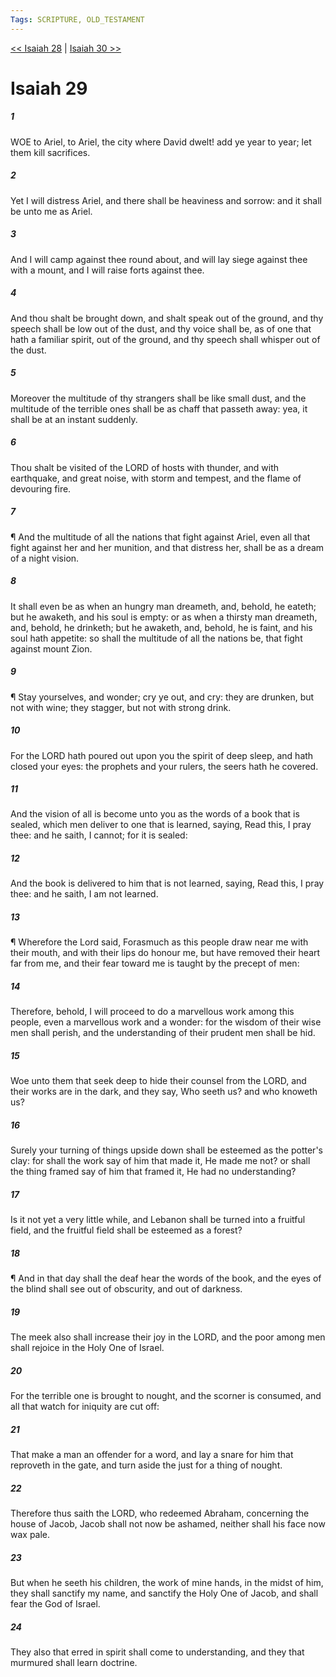 ```yaml
---
Tags: SCRIPTURE, OLD_TESTAMENT
---
```


[<< Isaiah 28](OLD_TESTAMENT/23_Isaiah/Isaiah_28.md) | [Isaiah 30 >>](OLD_TESTAMENT/23_Isaiah/Isaiah_30.md)

# Isaiah 29

##### 1
 WOE to Ariel, to Ariel, the city where David dwelt!  add ye year to year; let them kill sacrifices.
##### 2
 Yet I will distress Ariel, and there shall be heaviness and sorrow: and it shall be unto me as Ariel.
##### 3
 And I will camp against thee round about, and will lay siege against thee with a mount, and I will raise forts against thee.
##### 4
 And thou shalt be brought down, and shalt speak out of the ground, and thy speech shall be low out of the dust, and thy voice shall be, as of one that hath a familiar spirit, out of the ground, and thy speech shall whisper out of the dust.
##### 5
 Moreover the multitude of thy strangers shall be like small dust, and the multitude of the terrible ones shall be as chaff that passeth away: yea, it shall be at an instant suddenly.
##### 6
 Thou shalt be visited of the LORD of hosts with thunder, and with earthquake, and great noise, with storm and tempest, and the flame of devouring fire.
##### 7
 ¶ And the multitude of all the nations that fight against Ariel, even all that fight against her and her munition, and that distress her, shall be as a dream of a night vision.
##### 8
 It shall even be as when an hungry man dreameth, and, behold, he eateth; but he awaketh, and his soul is empty: or as when a thirsty man dreameth, and, behold, he drinketh; but he awaketh, and, behold, he is faint, and his soul hath appetite: so shall the multitude of all the nations be, that fight against mount Zion.
##### 9
 ¶ Stay yourselves, and wonder; cry ye out, and cry: they are drunken, but not with wine; they stagger, but not with strong drink.
##### 10
 For the LORD hath poured out upon you the spirit of deep sleep, and hath closed your eyes: the prophets and your rulers, the seers hath he covered.
##### 11
 And the vision of all is become unto you as the words of a book that is sealed, which men deliver to one that is learned, saying, Read this, I pray thee: and he saith, I cannot; for it is sealed:
##### 12
 And the book is delivered to him that is not learned, saying, Read this, I pray thee: and he saith, I am not learned.
##### 13
 ¶ Wherefore the Lord said, Forasmuch as this people draw near me with their mouth, and with their lips do honour me, but have removed their heart far from me, and their fear toward me is taught by the precept of men:
##### 14
 Therefore, behold, I will proceed to do a marvellous work among this people, even a marvellous work and a wonder: for the wisdom of their wise men shall perish, and the understanding of their prudent men shall be hid.
##### 15
 Woe unto them that seek deep to hide their counsel from the LORD, and their works are in the dark, and they say, Who seeth us?  and who knoweth us?
##### 16
 Surely your turning of things upside down shall be esteemed as the potter's clay: for shall the work say of him that made it, He made me not?  or shall the thing framed say of him that framed it, He had no understanding?
##### 17
 Is it not yet a very little while, and Lebanon shall be turned into a fruitful field, and the fruitful field shall be esteemed as a forest?
##### 18
 ¶ And in that day shall the deaf hear the words of the book, and the eyes of the blind shall see out of obscurity, and out of darkness.
##### 19
 The meek also shall increase their joy in the LORD, and the poor among men shall rejoice in the Holy One of Israel.
##### 20
 For the terrible one is brought to nought, and the scorner is consumed, and all that watch for iniquity are cut off:
##### 21
 That make a man an offender for a word, and lay a snare for him that reproveth in the gate, and turn aside the just for a thing of nought.
##### 22
 Therefore thus saith the LORD, who redeemed Abraham, concerning the house of Jacob, Jacob shall not now be ashamed, neither shall his face now wax pale.
##### 23
 But when he seeth his children, the work of mine hands, in the midst of him, they shall sanctify my name, and sanctify the Holy One of Jacob, and shall fear the God of Israel.
##### 24
 They also that erred in spirit shall come to understanding, and they that murmured shall learn doctrine.
